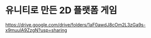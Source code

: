 # 유니티로 만든 2D 플랫폼 게임

https://drive.google.com/drive/folders/1aF0awdJ8cOm2L3zGa9s-x9muulA9ZzgN?usp=sharing

